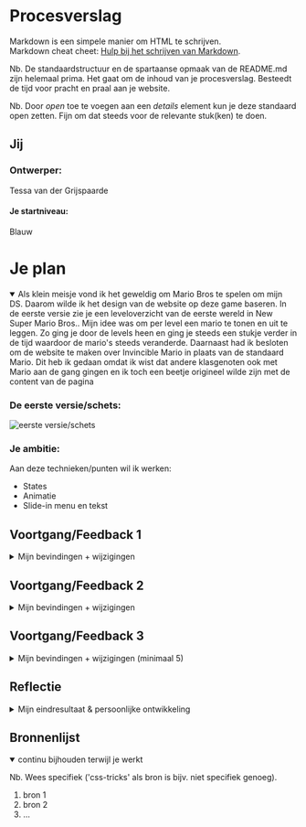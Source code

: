 # Procesverslag
Markdown is een simpele manier om HTML te schrijven.  
Markdown cheat cheet: [Hulp bij het schrijven van Markdown](https://github.com/adam-p/markdown-here/wiki/Markdown-Cheatsheet).

Nb. De standaardstructuur en de spartaanse opmaak van de README.md zijn helemaal prima. Het gaat om de inhoud van je procesverslag. Besteedt de tijd voor pracht en praal aan je website.

Nb. Door *open* toe te voegen aan een *details* element kun je deze standaard open zetten. Fijn om dat steeds voor de relevante stuk(ken) te doen.





## Jij

### Ontwerper:
Tessa van der Grijspaarde

#### Je startniveau:
Blauw





# Je plan

<details open>
  <summary>Als klein meisje vond ik het geweldig om Mario Bros te spelen om mijn DS. Daarom wilde ik het design van de website op deze game baseren. In de eerste versie zie je een leveloverzicht van de eerste wereld in New Super Mario Bros.. Mijn idee was om per level een mario te tonen en uit te leggen. Zo ging je door de levels heen en ging je steeds een stukje verder in de tijd waardoor de mario's steeds veranderde. Daarnaast had ik besloten om de website te maken over Invincible Mario in plaats van de standaard Mario. Dit heb ik gedaan omdat ik wist dat andere klasgenoten ook met Mario aan de gang gingen en ik toch een beetje origineel wilde zijn met de content van de pagina </summary>

  ### De eerste versie/schets:
  <img src="readme-images/eersteversie-mario" width="375px" alt="eerste versie/schets">


  ### Je ambitie: 
  Aan deze technieken/punten wil ik werken:
  - States
  - Animatie
  - Slide-in menu en tekst
 
</details>




## Voortgang/Feedback 1

<details>
  <summary>Mijn bevindingen + wijzigingen</summary>

  ### Bevinding 1:
  Ik kreeg feedback van Job. Hij vertelde mij dat deze manier van levels tonen niet heel origineel is, omdat ik letterlijk een foto van de game heb. Mocht ik zelf iets illustreren zou dit al beter zijn en kan je er een eigen draai aan geven.

  #### oplossing:
  Hiermee ben ik aan de slag gegaan. Ik ben gaan schetsen en heb een pad gemaakt. De gebruiker volgt het pad en krijgt daarmee mee informatie. Het pad loopt door de gehele website en neemt de gebruiker dus echt mee. Om het pad heen komen vervolgens tekst en afbeelding van de Invincible Mario. Dit pad is verwerkt in de website.


  ### Bevinding 2:
  Job gaf aan dat er nog erg veel tekst te vinden is op de website.

  #### oplossing:
  Op dit moment was alleen de tekst op de homepagina aanwezig. Deze tekst heb ik voor 2/3 ingekort waardoor alleen de essentiële info op de website staat. Dit heb ik vervolgens ook doorgevoerd in de rest van de teksten.

  <img src="readme-images/tekst_versie1" width="375px" alt="eerste versie/schets">
  <img src="readme-images/uiteindelijke_tekst" width="375px" alt="eerste versie/schets">


  ### Bevinding 3:
  "Ik zou sws rainbow kingdom erin doen, want invicible mario heeft alle kleuren van de regenboog," zei Job.

  #### oplossing:
  Deze suggestie heb ik niet doorgevoerd in de website. Dit omdat ik het wilde baseren op de werelden in New Super Mario Bros.. Hier komt Rainbow Kingdom niet in voor. De Rainbow heb ik wel nog verwerkt in de homepagina.

  <img src="readme-images/uiteindelijke_tekst" width="375px" alt="eerste versie/schets">

</details>




## Voortgang/Feedback 2

<details>
  <summary>Mijn bevindingen + wijzigingen</summary>
  
  ### Bevinding 1:
  Er zijn nog geen hover states aangebracht in de interface.

  #### oplossing:
  Van dit punt was ik mij bewust. Na deze feeedback heb ik hover states aangemaakt over afbeeldingen en de pijlen in de navigatie. Alle afbeeldingen vergroten met .1 of .2 afhankelijk van de grootte.

  <img src="https://tessavdg.github.io/VIDii/readme-images/hover-states.png" width="375px" alt="eerste versie/schets">

  ### Bevinding 2:
  Er zijn 2 javascript beestanden.

  #### oplossing:
  Beschrijving hoe je het hebt hebt opgelost of als het niet gelukt is hoe je het zou oplossen (tekst en afbeeding(en)).



  ### Bevinding 3:
  ...

</details>



## Voortgang/Feedback 3

<details>
  <summary>Mijn bevindingen + wijzigingen (minimaal 5)</summary>
  
  ### Bevinding 1:
  Omschrijving van wat er nog niet orde was (tekst en afbeeding(en)).

  #### oplossing:
  Beschrijving hoe je het hebt hebt opgelost of als het niet gelukt is hoe je het zou oplossen (tekst en afbeeding(en)).



  ### Bevinding 2:
  Omschrijving van wat er nog niet orde was (tekst en afbeeding(en)).

  #### oplossing:
  Beschrijving hoe je het hebt hebt opgelost of als het niet gelukt is hoe je het zou oplossen (tekst en afbeeding(en)).



  ### Bevinding 3:
  ...

</details>




## Reflectie

<details>
  <summary>Mijn eindresultaat & persoonlijke ontwikkeling</summary>

  ### Je uitkomst - karakteristiek screenshot(s):
  <img src="readme-images/dummy-plaatje.jpg" width="375px" alt="final ontwerp">


  ### Dit ging goed/Heb ik geleerd: 
  Korte omschrijving met plaatje(s)

  <img src="readme-images/dummy-plaatje.jpg" width="375px" alt="top">


  ### Dit was lastig/Is niet gelukt:
  Korte omschrijving met plaatje(s)

  <img src="readme-images/dummy-plaatje.jpg" width="375px" alt="bummer">
</details>





## Bronnenlijst

<details open>
<summary>continu bijhouden terwijl je werkt</summary>

Nb. Wees specifiek ('css-tricks' als bron is bijv. niet specifiek genoeg).

1. bron 1
2. bron 2
3. ...

</details>